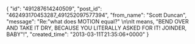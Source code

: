  {
   "id": "491287614240509",
   "post_id": "462493170453287_491252097577394",
   "from_name": "Scott Duncan",
   "message": "Re:\"what does MOTION equal?\" \n\nIt means, \"BEND OVER AND TAKE IT DRY, BECAUSE YOU LITERALLY ASKED FOR IT!   JOINDER, BABY\"!",
   "created_time": "2013-03-11T21:35:06+0000"
 }
